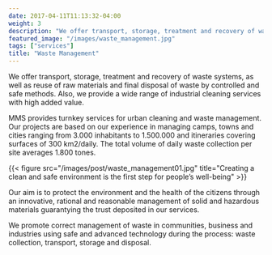 ```yaml
---
date: 2017-04-11T11:13:32-04:00
weight: 3
description: "We offer transport, storage, treatment and recovery of waste systems"
featured_image: "/images/waste_management.jpg"
tags: ["services"]
title: "Waste Management"
---
```


We offer transport, storage, treatment and recovery of waste systems, as well as reuse of raw materials and final disposal of waste by controlled and safe methods. Also, we provide a wide range of industrial cleaning services with high added value.

MMS provides turnkey services for urban cleaning and waste management. Our projects are based on our experience in managing camps, towns and cities ranging from 3.000 inhabitants to 1.500.000 and itineraries covering surfaces of 300 km2/daily. The total volume of daily waste collection per site averages 1.800 tones.

{{< figure src="/images/post/waste_management01.jpg" title="Creating a clean and safe environment is the first step for people’s well-being" >}}

Our aim is to protect the environment and the health of the citizens through an innovative, rational and reasonable management of solid and hazardous materials guarantying the trust deposited in our services.

We promote correct management of waste in communities, business and industries using safe and advanced technology during the process: waste collection, transport, storage and disposal.

